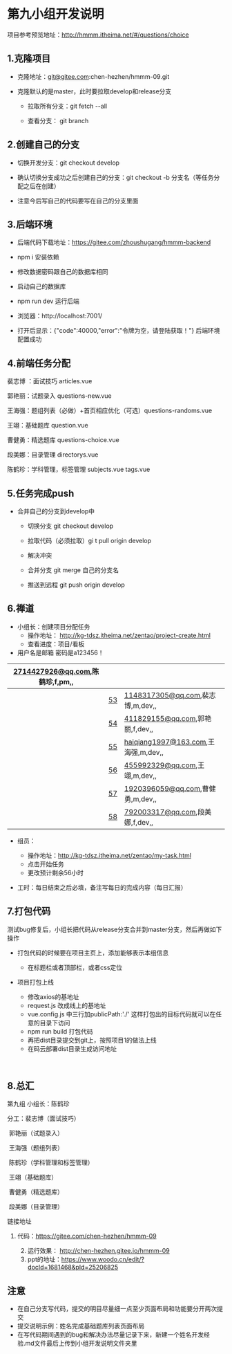 

# 第九小组开发说明

项目参考预览地址：http://hmmm.itheima.net/#/questions/choice

## 1.克隆项目

- 克隆地址：git@gitee.com:chen-hezhen/hmmm-09.git

- 克隆默认的是master，此时要拉取develop和release分支 

  - 拉取所有分支：git fetch --all

  - 查看分支： git branch

    

## 2.创建自己的分支

- 切换开发分支：git checkout develop

- 确认切换分支成功之后创建自己的分支：git checkout  -b 分支名（等任务分配之后在创建）

- 注意今后写自己的代码要写在自己的分支里面

  

## 3.后端环境

- 后端代码下载地址：https://gitee.com/zhoushugang/hmmm-backend 

- npm i 安装依赖

- 修改数据密码跟自己的数据库相同

- 启动自己的数据库

- npm run dev 运行后端

- 浏览器：http://localhost:7001/

- 打开后显示：{"code":40000,"error":"令牌为空，请登陆获取！"}   后端环境配置成功

  

## 4.前端任务分配

裴志博 ：面试技巧 articles.vue

郭艳丽：试题录入 questions-new.vue

王海强：题组列表（必做）+首页相应优化（可选）questions-randoms.vue

王翊：基础题库 question.vue 

曹健勇：精选题库 questions-choice.vue

段美娜：目录管理 directorys.vue

陈鹤珍：学科管理，标签管理  subjects.vue tags.vue



## 5.任务完成push

- 合并自己的分支到develop中

  - 切换分支 git checkout develop 

  - 拉取代码（必须拉取）gi t pull origin develop

  - 解决冲突

  - 合并分支 git merge 自己的分支名

  - 推送到远程 git push origin develop

    

## 6.禅道

- 小组长：创建项目分配任务
  - 操作地址： http://kg-tdsz.itheima.net/zentao/project-create.html
  - 查看进度：项目/看板
-  用户名是邮箱 密码是a123456！

| 2714427926@qq.com,陈鹤珍,f,pm,, |                                                              |                                     |
| ------------------------------- | ------------------------------------------------------------ | ----------------------------------- |
|                                 | [53](https://gitee.com/fanyoufu2/team/commit/2a21a768907cd450bee1730c02af9b31b844eeb3#3292e5cfe9a944b62c121f165a86714f517e8cab_0_53) | 1148317305@qq.com,裴志博,m,dev,,    |
|                                 | [54](https://gitee.com/fanyoufu2/team/commit/2a21a768907cd450bee1730c02af9b31b844eeb3#3292e5cfe9a944b62c121f165a86714f517e8cab_0_54) | 411829155@qq.com,郭艳丽,f,dev,,     |
|                                 | [55](https://gitee.com/fanyoufu2/team/commit/2a21a768907cd450bee1730c02af9b31b844eeb3#3292e5cfe9a944b62c121f165a86714f517e8cab_0_55) | haiqiang1997@163.com,王海强,m,dev,, |
|                                 | [56](https://gitee.com/fanyoufu2/team/commit/2a21a768907cd450bee1730c02af9b31b844eeb3#3292e5cfe9a944b62c121f165a86714f517e8cab_0_56) | 455992329@qq.com,王翊,m,dev,,       |
|                                 | [57](https://gitee.com/fanyoufu2/team/commit/2a21a768907cd450bee1730c02af9b31b844eeb3#3292e5cfe9a944b62c121f165a86714f517e8cab_0_57) | 1920396059@qq.com,曹健勇,m,dev,,    |
|                                 | [58](https://gitee.com/fanyoufu2/team/commit/2a21a768907cd450bee1730c02af9b31b844eeb3#3292e5cfe9a944b62c121f165a86714f517e8cab_0_58) | 792003317@qq.com,段美娜,f,dev,,     |

- 组员：
  - 操作地址：http://kg-tdsz.itheima.net/zentao/my-task.html
  - 点击开始任务
  - 更改预计剩余56小时

- 工时：每日结束之后必填，备注写每日的完成内容（每日汇报）

  

## 7.打包代码

测试bug修复后，小组长把代码从release分支合并到master分支，然后再做如下操作	

- 打包代码的时候要在项目主页上，添加能够表示本组信息
  - 在标题栏或者顶部栏，或者css定位

- 项目打包上线
  - 修改axios的基地址
  - request.js 改成线上的基地址
  - vue.config.js 中三行加publicPath:'./' 这样打包出的目标代码就可以在任意的目录下访问
  - npm run build 打包代码 
  - 再把dist目录提交到git上，按照项目1的做法上线
  - 在码云部署dist目录生成访问地址

​		

## 8.总汇

第九组  小组长：陈鹤珍

分工：裴志博（面试技巧）

​			郭艳丽（试题录入）

​			王海强（题组列表）

​			陈鹤珍（学科管理和标签管理）

​			王翊（基础题库）

​			曹健勇（精选题库）

​			段美娜（目录管理）

链接地址

1. 代码：https://gitee.com/chen-hezhen/hmmm-09

 	2. 运行效果：  http://chen-hezhen.gitee.io/hmmm-09
 	3. ppt的地址：https://www.woodo.cn/edit/?docId=1681468&pId=25206825



## 注意

- 在自己分支写代码，提交的明目尽量细一点至少页面布局和功能要分开两次提交
- 提交说明示例：姓名完成基础题库列表页面布局
- 在写代码期间遇到的bug和解决办法尽量记录下来，新建一个姓名开发经验.md文件最后上传到小组开发说明文件夹里

